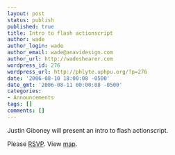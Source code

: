 ```yaml
---
layout: post
status: publish
published: true
title: Intro to flash actionscript
author: wade
author_login: wade
author_email: wade@anavidesign.com
author_url: http://wadeshearer.com
wordpress_id: 276
wordpress_url: http://phlyte.uphpu.org/?p=276
date: '2006-08-10 18:00:08 -0500'
date_gmt: '2006-08-11 00:00:08 -0500'
categories:
- Announcements
tags: []
comments: []
---
```

<p>Justin Giboney will present an intro to flash actionscript.
<p>Please <a href="http://www.uphpu.org/profiles.php?uid=411&subject=Meeting%20RSVP&message=I%20will%20be%20attending%20the%20September%202006%20meeting.">RSVP</a>. View <a href="http://maps.google.com/maps?q=14944+Pony+Express+Rd,+Bluffdale,+UT+84065&spn=.103811,.163404&iwloc=A&hl=en">map</a>.</p>

